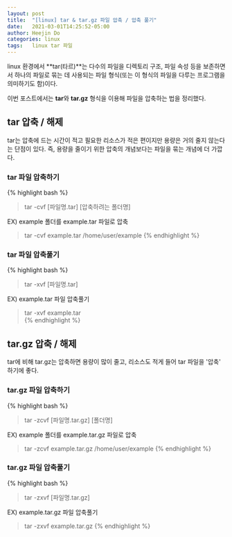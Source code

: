 ```yaml
---
layout: post
title:  "[linux] tar & tar.gz 파일 압축 / 압축 풀기"
date:   2021-03-01T14:25:52-05:00
author: Heejin Do
categories: linux
tags:	linux tar 파일
---
```


linux 환경에서 **tar(타르)**는 다수의 파일을 디렉토리 구조, 파일 속성 등을 보존하면서 하나의 파일로 묶는 데 사용되는 파일 형식(또는 이 형식의 파일을 다루는 프로그램을 의미하기도 함)이다.  

이번 포스트에서는 **tar**와 **tar.gz** 형식을 이용해 파일을 압축하는 법을 정리했다.

## tar 압축 / 해제
tar는 압축에 드는 시간이 적고 필요한 리소스가 적은 편이지만 용량은 거의 줄지 않는다는 단점이 있다. 즉, 용량을 줄이기 위한 압축의 개념보다는 파일을 묶는 개념에 더 가깝다.

### tar 파일 압축하기
{% highlight bash %}
> tar -cvf [파일명.tar] [압축하려는 폴더명] 

EX) example 폴더를 example.tar 파일로 압축
> tar -cvf example.tar /home/user/example 
{% endhighlight %}

### tar 파일 압축풀기
{% highlight bash %}
> tar -xvf [파일명.tar] 

EX) example.tar 파일 압축풀기
> tar -xvf example.tar  
{% endhighlight %}

## tar.gz 압축 / 해제
tar에 비해 tar.gz는 압축하면 용량이 많이 줄고, 리소스도 적게 들어 tar 파일을 '압축' 하기에 좋다.

### tar.gz 파일 압축하기
{% highlight bash %}
> tar -zcvf [파일명.tar.gz] [폴더명] 

EX) example 폴더를 example.tar.gz 파일로 압축
> tar -zcvf example.tar.gz /home/user/example
{% endhighlight %}

### tar.gz 파일 압축풀기
{% highlight bash %}
> tar -zxvf [파일명.tar.gz] 

EX) example.tar.gz 파일 압축풀기
> tar -zxvf example.tar.gz 
{% endhighlight %}


